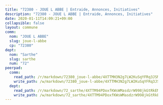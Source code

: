 ```yaml
---
title: "72380 - JOUE L ABBE | Entraide, Annonces, Initiatives"
description: "72380 - JOUE L ABBE | Entraide, Annonces, Initiatives"
date: 2020-01-11T14:09:21+09:00
collapsible: false
layout: commune
comm:
  nom: "JOUE L ABBE"
  slug: joue-l-abbe
  cp: "72380"
dept:
  nom: "Sarthe"
  slug: sarthe
  num: "72"
peerpad:
  comm:
    read_path: /r/markdown/72380_joue-l-abbe/4XTTMH3N2g7LW2KuSqYFRq3JSMX2Djy9YaKYJpfKHALBfpDKH
    write_path: /w/markdown/72380_joue-l-abbe/4XTTMH3N2g7LW2KuSqYFRq3JSMX2Djy9YaKYJpfKHALBfpDKH-K3TgTisozW5xAprzAYxNcPFgEUpsUS28pWGU21WUZNKUKs7mLzqVZqjs8CATyRxxtxJ1ZfmZiW5MS15413bwH1pRePZSwoMEkNy3QdPWg9QP3BUwpsY6xWiP1dEN9ct8fXKUspmy
  dept:
    read_path: /r/markdown/72_sarthe/4XTTM94PDoxfKWsWMasdzrW998jkGtRkEM3CSUC42xSpuJKZ5
    write_path: /w/markdown/72_sarthe/4XTTM94PDoxfKWsWMasdzrW998jkGtRkEM3CSUC42xSpuJKZ5-K3TgTpjFyG67yVeuXvSAfSYzY4Yx2FMtDhgpv5HM2EDBJRVMn95z33xx4XjRNYNVaVsBPQ1t4pG9MoyNqwTqa8mcnEUB8rK4BMVbvUhCtGWCPSFnDCaT8GJTyimDgsCirLN3zswh
---
```


